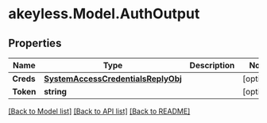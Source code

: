 # akeyless.Model.AuthOutput

## Properties

Name | Type | Description | Notes
------------ | ------------- | ------------- | -------------
**Creds** | [**SystemAccessCredentialsReplyObj**](SystemAccessCredentialsReplyObj.md) |  | [optional] 
**Token** | **string** |  | [optional] 

[[Back to Model list]](../README.md#documentation-for-models) [[Back to API list]](../README.md#documentation-for-api-endpoints) [[Back to README]](../README.md)

